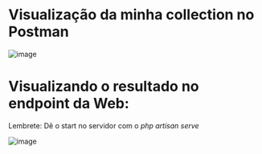 # Visualização da minha collection no Postman
![image](https://user-images.githubusercontent.com/79648062/221423066-3fc76403-3424-4376-9c6e-1122b2580037.png)

# Visualizando o resultado no endpoint da Web:

Lembrete: Dê o start no servidor com o *php artisan serve*

![image](https://user-images.githubusercontent.com/79648062/221423177-5812c412-dd4a-4ced-960b-a6c239667464.png)

